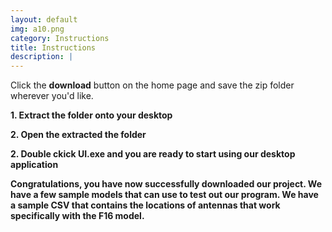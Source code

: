 ```yaml
---
layout: default
img: a10.png
category: Instructions 
title: Instructions
description: |
---
```

  Click the <b>download</b> button on the home page and save the zip folder wherever you'd like. 
  <p><b>1.<b/> Extract the folder onto your desktop</p>
  <p><b>2.<b/> Open the extracted the folder</p>
  <p><b>2.<b/> Double ckick <b>UI.exe</b> and you are ready to start using our desktop application </p>
  
  <p>Congratulations, you have now successfully downloaded our project. 
  We have a few sample models that can use to test out our program. 
  We have a sample CSV that contains the locations of antennas that work specifically with the F16 model.</p>